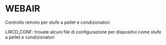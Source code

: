 # WEBAIR
Controllo remoto per stufe a pellet e condizionatori

LIRCD_CONF: trovate alcuni file di configurazione per dispositivi come stufe a pellet e condizionatori
